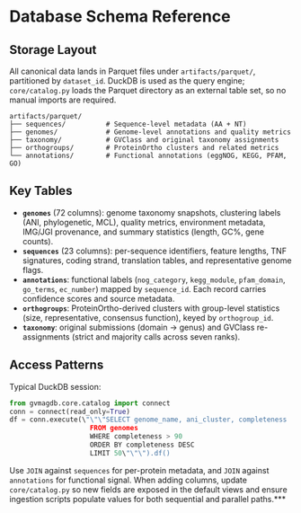 # Database Schema Reference

## Storage Layout
All canonical data lands in Parquet files under `artifacts/parquet/`, partitioned by `dataset_id`. DuckDB is used as the query engine; `core/catalog.py` loads the Parquet directory as an external table set, so no manual imports are required.

```
artifacts/parquet/
├── sequences/          # Sequence-level metadata (AA + NT)
├── genomes/            # Genome-level annotations and quality metrics
├── taxonomy/           # GVClass and original taxonomy assignments
├── orthogroups/        # ProteinOrtho clusters and related metrics
└── annotations/        # Functional annotations (eggNOG, KEGG, PFAM, GO)
```

## Key Tables
- **`genomes`** (72 columns): genome taxonomy snapshots, clustering labels (ANI, phylogenetic, MCL), quality metrics, environment metadata, IMG/JGI provenance, and summary statistics (length, GC%, gene counts).
- **`sequences`** (23 columns): per-sequence identifiers, feature lengths, TNF signatures, coding strand, translation tables, and representative genome flags.
- **`annotations`**: functional labels (`nog_category`, `kegg_module`, `pfam_domain`, `go_terms`, `ec_number`) mapped by `sequence_id`. Each record carries confidence scores and source metadata.
- **`orthogroups`**: ProteinOrtho-derived clusters with group-level statistics (size, representative, consensus function), keyed by `orthogroup_id`.
- **`taxonomy`**: original submissions (domain → genus) and GVClass re-assignments (strict and majority calls across seven ranks).

## Access Patterns
Typical DuckDB session:
```python
from gvmagdb.core.catalog import connect
conn = connect(read_only=True)
df = conn.execute(\"\"\"SELECT genome_name, ani_cluster, completeness
                    FROM genomes
                    WHERE completeness > 90
                    ORDER BY completeness DESC
                    LIMIT 50\"\"\").df()
```

Use `JOIN` against `sequences` for per-protein metadata, and `JOIN` against `annotations` for functional signal. When adding columns, update `core/catalog.py` so new fields are exposed in the default views and ensure ingestion scripts populate values for both sequential and parallel paths.***
